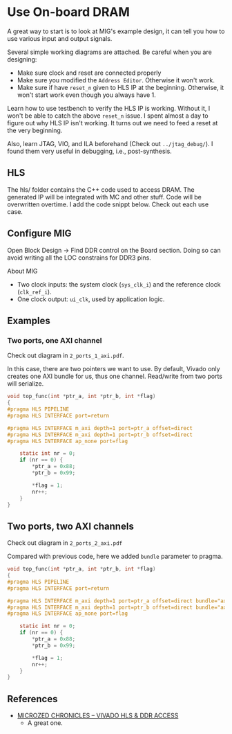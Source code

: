 # Use On-board DRAM

A great way to start is to look at MIG's example design, it can tell you how to use various input and output signals.

Several simple working diagrams are attached. Be careful when you are designing:
- Make sure clock and reset are connected properly
- Make sure you modified the `Address Editor`. Otherwise it won't work.
- Make sure if have `reset_n` given to HLS IP at the beginning. Otherwise, it won't start work even though you always have 1.

Learn how to use testbench to verify the HLS IP is working. Without it, I won't be able to
catch the above `reset_n` issue. I spent almost a day to figure out why HLS IP isn't working.
It turns out we need to feed a reset at the very beginning.

Also, learn JTAG, VIO, and ILA beforehand (Check out `../jtag_debug/`). I found them very useful in debugging, i.e., post-synthesis.

## HLS

The hls/ folder contains the C++ code used to access DRAM. The generated IP will be integrated with MC and other stuff.
Code will be overwritten overtime. I add the code snippt below. Check out each use case.

## Configure MIG

Open Block Design -> Find DDR control on the Board section.
Doing so can avoid writing all the LOC constrains for DDR3 pins.

About MIG
- Two clock inputs: the system clock (`sys_clk_i`) and the reference clock (`clk_ref_i`).
- One clock output: `ui_clk`, used by application logic.

## Examples

### Two ports, one AXI channel

Check out diagram in `2_ports_1_axi.pdf`.

In this case, there are two pointers we want to use. By default, Vivado only creates one AXI bundle
for us, thus one channel. Read/write from two ports will serialize.

```c
void top_func(int *ptr_a, int *ptr_b, int *flag)
{
#pragma HLS PIPELINE
#pragma HLS INTERFACE port=return

#pragma HLS INTERFACE m_axi depth=1 port=ptr_a offset=direct
#pragma HLS INTERFACE m_axi depth=1 port=ptr_b offset=direct
#pragma HLS INTERFACE ap_none port=flag

	static int nr = 0;
	if (nr == 0) {
		*ptr_a = 0x88;
		*ptr_b = 0x99;

		*flag = 1;
		nr++;
	}
}
```

## Two ports, two AXI channels

Check out diagram in `2_ports_2_axi.pdf`

Compared with previous code, here we added `bundle` parameter to pragma.

```c
void top_func(int *ptr_a, int *ptr_b, int *flag)
{
#pragma HLS PIPELINE
#pragma HLS INTERFACE port=return

#pragma HLS INTERFACE m_axi depth=1 port=ptr_a offset=direct bundle="axi_a"
#pragma HLS INTERFACE m_axi depth=1 port=ptr_b offset=direct bundle="axi_b"
#pragma HLS INTERFACE ap_none port=flag

	static int nr = 0;
	if (nr == 0) {
		*ptr_a = 0x88;
		*ptr_b = 0x99;

		*flag = 1;
		nr++;
	}
}
```

## References
- [MICROZED CHRONICLES – VIVADO HLS & DDR ACCESS](http://adiuvoengineering.com/microzed-chronicles-vivado-hls-ddr-access/)
	-  A great one.
